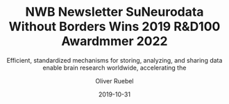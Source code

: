 ---
title: "NWB Newsletter SuNeurodata Without Borders Wins 2019 R&D100 Awardmmer 2022"
weight: 7
date: "2019-10-31"
subtitle: "Efficient, standardized mechanisms for storing, analyzing, and sharing data enable brain research worldwide, accelerating the"
image: "/images/news/neurodata.png"
author: "Oliver Ruebel"
tags: 
    - announcement
    - newbletter
---